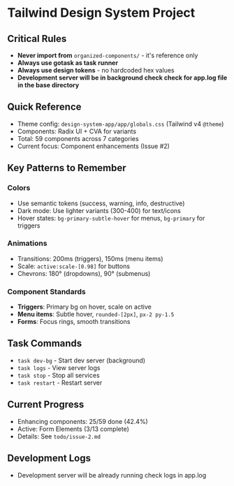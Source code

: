 # Tailwind Design System Project

## Critical Rules
- **Never import from** `organized-components/` - it's reference only
- **Always use gotask as task runner**
- **Always use design tokens** - no hardcoded hex values
- **Development server will be in background check check for app.log file in the base directory**

## Quick Reference
- Theme config: `design-system-app/app/globals.css` (Tailwind v4 `@theme`)
- Components: Radix UI + CVA for variants
- Total: 59 components across 7 categories
- Current focus: Component enhancements (Issue #2)

## Key Patterns to Remember

### Colors
- Use semantic tokens (success, warning, info, destructive)
- Dark mode: Use lighter variants (300-400) for text/icons
- Hover states: `bg-primary-subtle-hover` for menus, `bg-primary` for triggers

### Animations
- Transitions: 200ms (triggers), 150ms (menu items)
- Scale: `active:scale-[0.98]` for buttons
- Chevrons: 180° (dropdowns), 90° (submenus)

### Component Standards
- **Triggers**: Primary bg on hover, scale on active
- **Menu items**: Subtle hover, `rounded-[2px]`, `px-2 py-1.5`
- **Forms**: Focus rings, smooth transitions

## Task Commands
- `task dev-bg` - Start dev server (background)
- `task logs` - View server logs
- `task stop` - Stop all services
- `task restart` - Restart server

## Current Progress
- Enhancing components: 25/59 done (42.4%)
- Active: Form Elements (3/13 complete)
- Details: See `todo/issue-2.md`

## Development Logs
- Development server will be already running check logs in app.log
